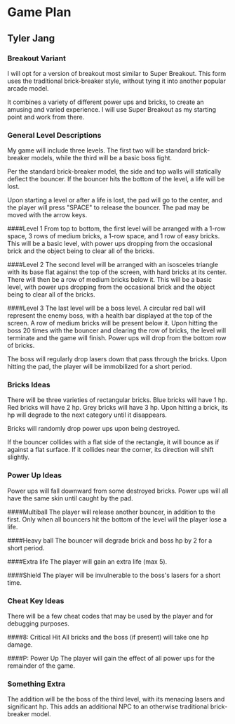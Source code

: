 # Game Plan
## Tyler Jang

### Breakout Variant
I will opt for a version of breakout most similar to Super Breakout. This form uses the traditional brick-breaker style, without tying it into another popular arcade model.

It combines a variety of different power ups and bricks, to create an amusing and varied experience. I will use Super Breakout as my starting point and work from there. 

### General Level Descriptions
My game will include three levels. The first two will be standard brick-breaker models, while the third will be a basic boss fight.

Per the standard brick-breaker model, the side and top walls will statically deflect the bouncer. If the bouncer hits the bottom of the level, a life will be lost.

Upon starting a level or after a life is lost, the pad will go to the center, and the player will press "SPACE" to release the bouncer. The pad may be moved with the arrow keys.

####Level 1
From top to bottom, the first level will be arranged with a 1-row space, 3 rows of medium bricks, a 1-row space, and 1 row of easy bricks.
This will be a basic level, with power ups dropping from the occasional brick and the object being to clear all of the bricks.

####Level 2
The second level will be arranged with an isosceles triangle with its base flat against the top of the screen, with hard bricks at its center. There will then be a row of medium bricks below it.
This will be a basic level, with power ups dropping from the occasional brick and the object being to clear all of the bricks.

####Level 3
The last level will be a boss level. A circular red ball will represent the enemy boss, with a health bar displayed at the top of the screen. A row of medium bricks will be present below it.
Upon hitting the boss 20 times with the bouncer and clearing the row of bricks, the level will terminate and the game will finish.
Power ups will drop from the bottom row of bricks.

The boss will regularly drop lasers down that pass through the bricks. Upon hitting the pad, the player will be immobilized for a short period.
### Bricks Ideas
There will be three varieties of rectangular bricks. Blue bricks will have 1 hp. Red bricks will have 2 hp. Grey bricks will have 3 hp. Upon hitting a brick, its hp will degrade to the next category until it disappears.

Bricks will randomly drop power ups upon being destroyed.

If the bouncer collides with a flat side of the rectangle, it will bounce as if against a flat surface. If it collides near the corner, its direction will shift slightly.

### Power Up Ideas
Power ups will fall downward from some destroyed bricks. Power ups will all have the same skin until caught by the pad.

####Multiball
The player will release another bouncer, in addition to the first. Only when all bouncers hit the bottom of the level will the player lose a life.

####Heavy ball
The bouncer will degrade brick and boss hp by 2 for a short period.

####Extra life
The player will gain an extra life (max 5).

####Shield
The player will be invulnerable to the boss's lasers for a short time.

### Cheat Key Ideas
There will be a few cheat codes that may be used by the player and for debugging purposes.

####8: Critical Hit
All bricks and the boss (if present) will take one hp damage.

####P: Power Up
The player will gain the effect of all power ups for the remainder of the game.

### Something Extra
The addition will be the boss of the third level, with its menacing lasers and significant hp. This adds an additional NPC to an otherwise traditional brick-breaker model.